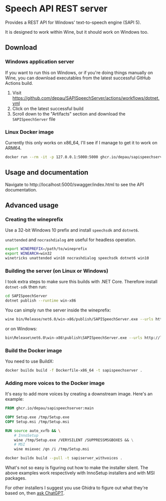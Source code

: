 # Speech API REST server

Provides a REST API for Windows' text-to-speech engine (SAPI 5).

It is designed to work within Wine, but it should work on Windows too.

## Download

### Windows application server

If you want to run this on Windows, or if you're doing things manually on Wine, you can download executables from the
latest successful GitHub Actions build.

1. Visit https://github.com/depau/SAPISpeechServer/actions/workflows/dotnet.yml
2. Click on the latest successful build
3. Scroll down to the "Artifacts" section and download the `SAPISpeechServer` file

### Linux Docker image

Currently this only works on x86_64, I'll see if I manage to get it to work on ARM64.

```bash
docker run --rm -it -p 127.0.0.1:5000:5000 ghcr.io/depau/sapispeechserver:main
```

## Usage and documentation

Navigate to http://localhost:5000/swagger/index.html to see the API documentation.

## Advanced usage

### Creating the wineprefix

Use a 32-bit Windows 10 prefix and install `speechsdk` and `dotnet6`.

`unattended` and `nocrashdialog` are useful for headless operation.

```bash
export WINEPREFIX=/path/to/wineprefix
export WINEARCH=win32
winetricks unattended win10 nocrashdialog speechsdk dotnet6 win10
```

### Building the server (on Linux or Windows)

I took extra steps to make sure this builds with .NET Core. Therefore install `dotnet-sdk` then run:

```bash
cd SAPISpeechServer
dotnet publish --runtime win-x86
```

You can simply run the server inside the wineprefix:

```bash
wine bin/Release/net6.0/win-x86/publish/SAPISpeechServer.exe --urls http://localhost:5000
```

or on Windows:

```bash
bin\Release\net6.0\win-x86\publish\SAPISpeechServer.exe --urls http://localhost:5000
```

### Build the Docker image

You need to use BuildX:

```bash
docker buildx build -f Dockerfile-x86_64 -t sapispeechserver .
```

### Adding more voices to the Docker image

It's easy to add more voices by creating a downstream image. Here's an example:

```Dockerfile
FROM ghcr.io/depau/sapispeechserver:main

COPY Setup.exe /tmp/Setup.exe
COPY Setup.msi /tmp/Setup.msi

RUN source auto_xvfb && \
    # InnoSetup
    wine /tmp/Setup.exe /VERYSILENT /SUPPRESSMSGBOXES && \
    # MSI
    wine msiexec /qn /i /tmp/Setup.msi
```

```bash
docker buildx build --pull -t sapiserver_withvoices .
```

What's not so easy is figuring out how to make the installer silent. The above examples work
respectively with InnoSetup installers and with MSI packages.

For other installers I suggest you use Ghidra to figure out what they're based on, then
[ask ChatGPT](https://chat.openai.com/share/7dbd1778-3e9d-4fbb-8520-ad23c2f9146f).

